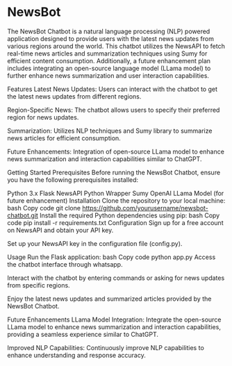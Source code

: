 # NewsBot

The NewsBot Chatbot is a natural language processing (NLP) powered application designed to provide users with the latest news updates from various regions around the world. This chatbot utilizes the NewsAPI to fetch real-time news articles and summarization techniques using Sumy for efficient content consumption. Additionally, a future enhancement plan includes integrating an open-source language model (LLama model) to further enhance news summarization and user interaction capabilities.

Features
Latest News Updates: Users can interact with the chatbot to get the latest news updates from different regions.

Region-Specific News: The chatbot allows users to specify their preferred region for news updates.

Summarization: Utilizes NLP techniques and Sumy library to summarize news articles for efficient consumption.

Future Enhancements: Integration of open-source LLama model to enhance news summarization and interaction capabilities similar to ChatGPT.

Getting Started
Prerequisites
Before running the NewsBot Chatbot, ensure you have the following prerequisites installed:

Python 3.x
Flask
NewsAPI Python Wrapper
Sumy
OpenAI LLama Model (for future enhancement)
Installation
Clone the repository to your local machine:
bash
Copy code
git clone https://github.com/yourusername/newsbot-chatbot.git
Install the required Python dependencies using pip:
bash
Copy code
pip install -r requirements.txt
Configuration
Sign up for a free account on NewsAPI and obtain your API key.

Set up your NewsAPI key in the configuration file (config.py).

Usage
Run the Flask application:
bash
Copy code
python app.py
Access the chatbot interface through whatsapp.

Interact with the chatbot by entering commands or asking for news updates from specific regions.

Enjoy the latest news updates and summarized articles provided by the NewsBot Chatbot.

Future Enhancements
LLama Model Integration: Integrate the open-source LLama model to enhance news summarization and interaction capabilities, providing a seamless experience similar to ChatGPT.

Improved NLP Capabilities: Continuously improve NLP capabilities to enhance understanding and response accuracy.
